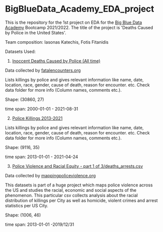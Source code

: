 # BigBlueData_Academy_EDA_project
This is the repository for the 1st project on EDA for 
the [Big Blue Data Academy](https://bigblue.academy/en) Bootcamp 2021/2022. 
The title of the project is 
'Deaths Caused by Police in the United States'. 

Team composition: Iasonas Katechis, Fotis Fitanidis

Datasets Used:
1. [Inoccent Deaths Caused by Police (All time)](https://www.kaggle.com/kannan1314/innocent-deaths-caused-by-police-all-time)

Data collected by [fatalencounters.org](https://fatalencounters.org/)

Lists killings by police and gives relevant information like name, date, location, race, gender, cause of death, reason for encounter. 
etc. Check data folder for more info (Column names, comments etc.).

Shape: (30860, 27)

time span: 2000-01-01 - 2021-08-31

2. [Police Killings 2013-2021](https://www.kaggle.com/esippel22/police-killings-20132021)

Lists killings by police and gives relevant information like name, date, location, race, gender, cause of death, reason for encounter. 
etc. Check data folder for more info (Column names, comments etc.).

Shape: (9116, 35)

time span: 2013-01-01 - 2021-04-24

3. [Police Violence and Racial Equity - part 1 of 3/deaths_arrests.csv](https://www.kaggle.com/jpmiller/police-violence-in-the-us)

Data collected by [mappingpoliceviolence.org](https://mappingpoliceviolence.org/)

This datasets is part of a huge project which maps police violence across the US and studies the racial, economic and social aspects of
the phenomenon. 
This particular csv collects analysis about the racial distribution of killings per City as well as 
homicide, violent crimes and arrest statistics per US City.

Shape: (1006, 46)

time span: 2013-01-01 -2019/12/31



